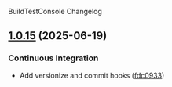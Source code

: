 BuildTestConsole Changelog
<a name="1.0.15"></a>
## [1.0.15](https://www.github.com/jeffu231/FlexRadioServices/releases/tag/v1.0.15) (2025-06-19)

### Continuous Integration

* Add versionize and commit hooks ([fdc0933](https://www.github.com/jeffu231/FlexRadioServices/commit/fdc09335bcaff8bb8ab057c16b8102ce1462bab2))

